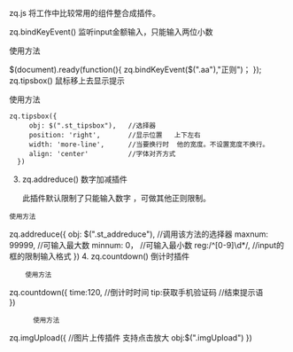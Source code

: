 zq.js
将工作中比较常用的组件整合成插件。

zq.bindKeyEvent() 监听input金额输入，只能输入两位小数

使用方法

  $(document).ready(function(){
       zq.bindKeyEvent($(".aa"),"正则")；
    });
zq.tipsbox() 鼠标移上去显示提示

使用方法

    zq.tipsbox({
         obj: $(".st_tipsbox"),   //选择器
         position: 'right',       //显示位置   上下左右
         width: 'more-line',      //当要换行时  他的宽度。不设置宽度不换行。
         align: 'center'          //字体对齐方式
      })
  3. zq.addreduce()      数字加减插件

     此插件默认限制了只能输入数字 ，可做其他正则限制。       
          
    使用方法
zq.addreduce({
    obj: $(".st_addreduce"),    //调用该方法的选择器
    maxnum: 99999,              //可输入最大数
    minnum: 0，                 //可输入最小数
    reg:/^[0-9]\d*/,            //input的框的限制输入格式
})
  4.  zq.countdown()     倒计时插件
   
        使用方法
zq.countdown({
   time:120,                   //倒计时时间
   tip:获取手机验证码           //结束提示语     
})


          使用方法
 zq.imgUpload({                //图片上传插件   支持点击放大
		  obj:$(".imgUpload")
})